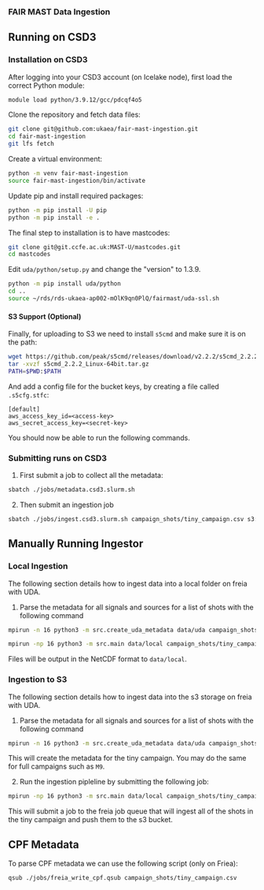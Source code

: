 ### FAIR MAST Data Ingestion

## Running on CSD3
### Installation on CSD3

After logging into your CSD3 account (on Icelake node), first load the correct Python module:

```sh
module load python/3.9.12/gcc/pdcqf4o5
```

Clone the repository and fetch data files:

```sh
git clone git@github.com:ukaea/fair-mast-ingestion.git
cd fair-mast-ingestion
git lfs fetch
```

Create a virtual environment:

```sh
python -m venv fair-mast-ingestion
source fair-mast-ingestion/bin/activate
```

Update pip and install required packages:

```sh
python -m pip install -U pip
python -m pip install -e .
```

The final step to installation is to have mastcodes:

```sh
git clone git@git.ccfe.ac.uk:MAST-U/mastcodes.git
cd mastcodes
```

Edit `uda/python/setup.py` and change the "version" to 1.3.9.

```sh
python -m pip install uda/python
cd ..
source ~/rds/rds-ukaea-ap002-mOlK9qn0PlQ/fairmast/uda-ssl.sh
```

#### S3 Support (Optional)

Finally, for uploading to S3 we need to install `s5cmd` and make sure it is on the path:

```sh
wget https://github.com/peak/s5cmd/releases/download/v2.2.2/s5cmd_2.2.2_Linux-64bit.tar.gz
tar -xvzf s5cmd_2.2.2_Linux-64bit.tar.gz
PATH=$PWD:$PATH
```

And add a config file for the bucket keys, by creating a file called `.s5cfg.stfc`:

```
[default]
aws_access_key_id=<access-key>
aws_secret_access_key=<secret-key>
```

You should now be able to run the following commands.

### Submitting runs on CSD3

1. First submit a job to collect all the metadata:

```sh
sbatch ./jobs/metadata.csd3.slurm.sh
```

2. Then submit an ingestion job

```sh
sbatch ./jobs/ingest.csd3.slurm.sh campaign_shots/tiny_campaign.csv s3://mast/test/shots/ amc
```

## Manually Running Ingestor

### Local Ingestion

The following section details how to ingest data into a local folder on freia with UDA.

1. Parse the metadata for all signals and sources for a list of shots with the following command

```sh
mpirun -n 16 python3 -m src.create_uda_metadata data/uda campaign_shots/tiny_campaign.csv 
```

```sh
mpirun -np 16 python3 -m src.main data/local campaign_shots/tiny_campaign.csv --metadata_dir data/uda --source_names amc xsx --file_format nc
```

Files will be output in the NetCDF format to `data/local`.

### Ingestion to S3

The following section details how to ingest data into the s3 storage on freia with UDA.

1. Parse the metadata for all signals and sources for a list of shots with the following command

```sh
mpirun -n 16 python3 -m src.create_uda_metadata data/uda campaign_shots/tiny_campaign.csv 
```

This will create the metadata for the tiny campaign. You may do the same for full campaigns such as `M9`.

2. Run the ingestion pipleline by submitting the following job:

```sh
mpirun -np 16 python3 -m src.main data/local campaign_shots/tiny_campaign.csv --bucket_path s3://mast/test/shots --source_names amc xsx --file_format zarr --upload --force
```

This will submit a job to the freia job queue that will ingest all of the shots in the tiny campaign and push them to the s3 bucket.

## CPF Metadata

To parse CPF metadata we can use the following script (only on Friea):

```sh
qsub ./jobs/freia_write_cpf.qsub campaign_shots/tiny_campaign.csv
```

